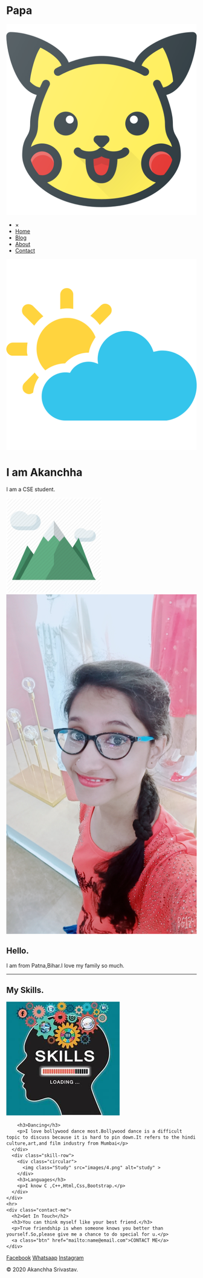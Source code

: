 # Papa
<html>
<head>
<title>Akanchha</title>
<link rel="stylesheet" href="css/style.css" >
<link rel="icon" href="favicon.ico" >
<link href="https://fonts.googleapis.com/css2?family=Merriweather&family=Montserrat:wght@700&family=Sacramento&display=swap" rel="stylesheet">
</head>
<body>
  <div class="container">
    <div class="logo">
        <a href="#"><img src="images/pikachu.png" alt="logo"></a>
    </div>
<div class="navbar">

<ul id="nav-lists">
    <li class="close"><span onclick="Hide()">×</span></li>
    <li><a href="#">Home</a></li>
    <li><a href="#">Blog</a></li>
    <li><a href="#">About</a></li>
    <li><a href="#">Contact</a></li>
</ul>

</div>
  <div class="top-container">
    <img class="top-cloud" src="images/8776-white-sun-behind-cloud-with-rain.png" alt="cloud-image">
  <h1>I am Akanchha</h1>
  <p>I am a CSE student.</p>
  <img src="images/Mountain-512.webp" alt="mountain-image" width="50%";>
  </div>
  <div class="middle-container">
    <div class="profile">
      <div class="circular">
      <img class="Love" src="images/aku.jpg" alt="aku"height="50%";width="100%";>
    </div>
  <h2>Hello.</h2>
      <p>I am from Patna,Bihar.I love my family so much.</p>
    </div>
    <hr>
    <div class="skills">
      <h2>My Skills.</h2>
      <div class="skill-row">
        <div class="circular">
          <img class="skill" src="images/th.jfif" alt="skill" >
        </div>

        <h3>Dancing</h3>
        <p>I love bollywood dance most.Bollywood dance is a difficult topic to discuss because it is hard to pin down.It refers to the hindi culture,art,and film industry from Mumbai</p>
      </div>
      <div class="skill-row">
        <div class="circular">
          <img class="Study" src="images/4.png" alt="study" >
        </div>
        <h3>Languages</h3>
        <p>I know C ,C++,Html,Css,Bootstrap.</p>
      </div>
    </div>
    <hr>
    <div class="contact-me">
      <h2>Get In Touch</h2>
      <h3>You can think myself like your best friend.</h3>
      <p>True friendship is when someone knows you better than yourself.So,please give me a chance to do special for u.</p>
      <a class="btn" href="mailto:name@email.com">CONTACT ME</a>
    </div>
  </div>


  <div class="bottom-container">
    <a class="footer-link" href="https://www.facebook.com/akanchha.srivastav.1">Facebook</a>
    <a class="footer-link" href="https://wa.me/<918340451783>">Whatsaap</a>
    <a class="footer-link" href="https://www.instagram.com/srivastavakanchha/">Instagram</a>
    <p>© 2020 Akanchha Srivastav.</p>
  </div>

</body>
</html>
